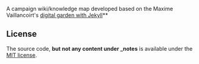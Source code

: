 A campaign wiki/knowledge map developed based on the Maxime Vaillancoirt's [digital garden with Jekyll](https://maximevaillancourt.com/blog/setting-up-your-own-digital-garden-with-jekyll)**

## License

The source code, **but not any content under _notes** is available under the [MIT license](LICENSE.md).
